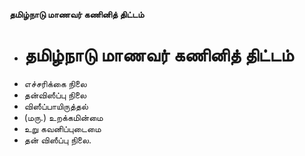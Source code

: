 **தமிழ்நாடு மாணவர் கணினித் திட்டம்**
- # தமிழ்நாடு மாணவர் கணினித் திட்டம்
- எச்சரிக்கை நிலை
- தன்விஸீப்பு நிலை
- விஸீப்பாயிருத்தல்
- (மரு.) உறக்கமின்மை
- உறு கவனிப்புடைமை
- தன் விஸீப்பு நிலை.

